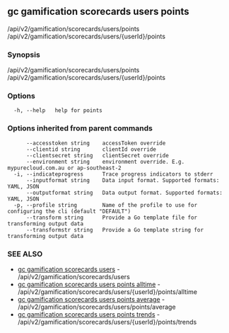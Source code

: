 ## gc gamification scorecards users points

/api/v2/gamification/scorecards/users/points /api/v2/gamification/scorecards/users/{userId}/points

### Synopsis

/api/v2/gamification/scorecards/users/points /api/v2/gamification/scorecards/users/{userId}/points

### Options

```
  -h, --help   help for points
```

### Options inherited from parent commands

```
      --accesstoken string    accessToken override
      --clientid string       clientId override
      --clientsecret string   clientSecret override
      --environment string    environment override. E.g. mypurecloud.com.au or ap-southeast-2
  -i, --indicateprogress      Trace progress indicators to stderr
      --inputformat string    Data input format. Supported formats: YAML, JSON
      --outputformat string   Data output format. Supported formats: YAML, JSON
  -p, --profile string        Name of the profile to use for configuring the cli (default "DEFAULT")
      --transform string      Provide a Go template file for transforming output data
      --transformstr string   Provide a Go template string for transforming output data
```

### SEE ALSO

* [gc gamification scorecards users](gc_gamification_scorecards_users.html)	 - /api/v2/gamification/scorecards/users
* [gc gamification scorecards users points alltime](gc_gamification_scorecards_users_points_alltime.html)	 - /api/v2/gamification/scorecards/users/{userId}/points/alltime
* [gc gamification scorecards users points average](gc_gamification_scorecards_users_points_average.html)	 - /api/v2/gamification/scorecards/users/points/average
* [gc gamification scorecards users points trends](gc_gamification_scorecards_users_points_trends.html)	 - /api/v2/gamification/scorecards/users/{userId}/points/trends


